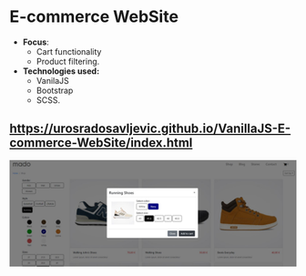 # E-commerce WebSite

* **Focus**: 
  * Cart functionality 
  * Product filtering.
* **Technologies used:** 
  * VanilaJS 
  * Bootstrap
  * SCSS.

## https://urosradosavljevic.github.io/VanillaJS-E-commerce-WebSite/index.html
![Website Preview](https://raw.githubusercontent.com/urosradosavljevic/VanillaJS-E-commerce-WebSite/master/preview.JPG)
